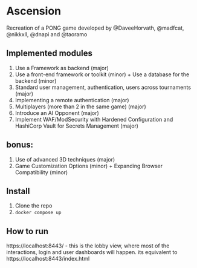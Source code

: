 # Ascension

Recreation of a PONG game developed by @DaveeHorvath, @madfcat, @nikkxll, @dnapi and @taoramo

## Implemented modules

1. Use a Framework as backend (major)
1. Use a front-end framework or toolkit (minor) + Use a database for the backend (minor)
1. Standard user management, authentication, users across tournaments (major)
1. Implementing a remote authentication (major)
1. Multiplayers (more than 2 in the same game) (major)
1. Introduce an AI Opponent (major)
1. Implement WAF/ModSecurity with Hardened Configuration and HashiCorp Vault for Secrets Management (major)
## bonus:
1. Use of advanced 3D techniques (major)
1. Game Customization Options (minor) + Expanding Browser Compatibility (minor)

## Install

1. Clone the repo
1. `docker compose up`

## How to run

https://localhost:8443/ - this is the lobby view, where most of the interactions, login and user dashboards will happen. its equivalent to https://localhost:8443/index.html